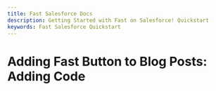 ```yaml
---
title: Fast Salesforce Docs
description: Getting Started with Fast on Salesforce! Quickstart
keywords: Fast Salesforce Quickstart
---
```


# Adding Fast Button to Blog Posts: Adding Code
